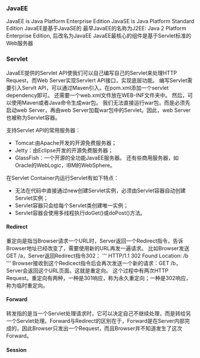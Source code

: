 ### JavaEE
JavaEE is Java Platform Enterprise Edition
JavaSE is Java Platform Standard Edition
JavaEE是基于JavaSE的
最早JavaEE的名称为J2EE: Java 2 Platform Enterprise Edition, 后改名为JavaEE
JavaEE最核心的组件是基于Servlet标准的Web服务器

### Servlet
JavaEE提供的Servlet API使我们可以自己编写自己的Servlet来处理HTTP Request，而Web Server实现Servlert API接口，实现底层功能。
编写Servlet需要引入Servlt API，可以通过Maven引入。在pom.xml添加一个servlet dependency即可。
还需要一个web.xml文件放在WEB-INF文件夹中。
然后，可以使用Maven或者Java命令生成war包。
我们无法直接运行war包，而是必须先启动web Server，再由web Server加载war包中的Servlet。因此，web Server也被称为Servlet容器。

支持Servlet API的常用服务器：
+ Tomcat:由Apache开发的开源免费服务器；
+ Jetty：由Eclipse开发的开源免费服务器；
+ GlassFish：一个开源的全功能JavaEE服务器。
还有些商用服务器，如Oracle的WebLogic，IBM的WebSphere。

在Servlet Container内运行Servlet有如下特点：
+ 无法在代码中直接通过new创建Servlet实例，必须由Servlet容器自动创建Servlet实例；
+ Servlet容器只会给每个Servlet类创建唯一实例；
+ Servlet容器会使用多线程执行doGet()或doPost()方法。

#### Redirect
重定向是指当Browser请求一个URL时，Server返回一个Redirect指令，告诉Browser地址已经改变了，需要使用新的URL再发一遍请求。
比如Browser发送GET /a，Server返回Redirect指令302：
 '''
 HTTP/1.1 302 Found
 Location: /b
 '''
Browser接收到这个Redicect指令后会再次发送一个新的请求：GET /b，Server会返回这个URL页面。这就是重定向。
这个过程中有两次HTTP Request。重定向有两种，一种是301响应，称为永久重定向；一种是302响应，称为临时重定向。

#### Forward
转发指的是当一个Servlet处理请求时，它可以决定自己不继续处理，而是转给另一个Servlet处理。Forward与Redirect的区别在于，Forward是在Server内部完成的，因此Browser只发出一个Request，而且Browser并不知道发生了这次Forward。

#### Session